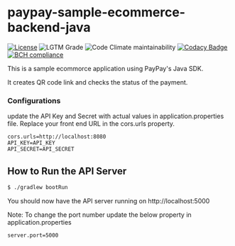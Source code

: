 # paypay-sample-ecommerce-backend-java

[![License](https://img.shields.io/:license-apache-orange.svg)](https://opensource.org/licenses/Apache-2.0)
![LGTM Grade](https://img.shields.io/lgtm/grade/java/github/paypay/paypay-sample-ecommerce-backend-java)
![Code Climate maintainability](https://img.shields.io/codeclimate/maintainability/paypay/paypay-sample-ecommerce-backend-java)
[![Codacy Badge](https://app.codacy.com/project/badge/Grade/b2742c69c04540a988002f31c644f03b)](https://www.codacy.com/gh/paypay/paypay-sample-ecommerce-backend-java/dashboard?utm_source=github.com&amp;utm_medium=referral&amp;utm_content=paypay/paypay-sample-ecommerce-backend-java&amp;utm_campaign=Badge_Grade)
[![BCH compliance](https://bettercodehub.com/edge/badge/paypay/paypay-sample-ecommerce-backend-java?branch=master)](https://bettercodehub.com/)

This is a sample ecommorce application using PayPay's Java SDK. 

It creates QR code link and checks the status of the payment.

### Configurations

update the API Key and Secret with actual values in application.properties file.
Replace your front end URL in the cors.urls property.
```properties
cors.urls=http://localhost:8080
API_KEY=API_KEY
API_SECRET=API_SECRET
```

## How to Run the API Server

```sh
$ ./gradlew bootRun
```

You should now have the API server running on http://localhost:5000

Note: To change the port number update the below property in application.properties

```properties
server.port=5000
```
